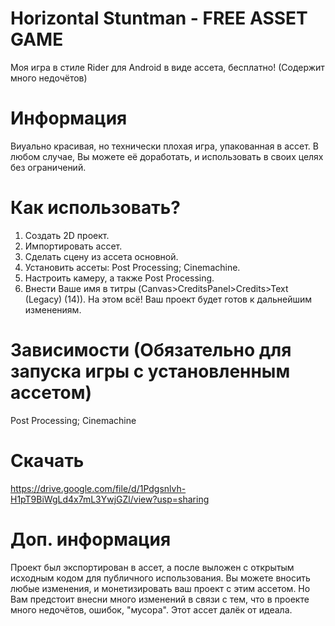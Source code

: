 # Horizontal Stuntman - FREE ASSET GAME
Моя игра в стиле Rider для Android в виде ассета, бесплатно! (Содержит много недочётов)
# Информация
Виуально красивая, но технически плохая игра, упакованная в ассет. В любом случае, Вы можете её доработать, и использовать в своих целях без ограничений.
# Как использовать?
1. Создать 2D проект.
2. Импортировать ассет.
3. Сделать сцену из ассета основной.
4. Установить ассеты: Post Processing; Cinemachine.
5. Настроить камеру, а также Post Processing.
6. Внести Ваше имя в титры (Canvas>CreditsPanel>Credits>Text (Legacy) (14)).
На этом всё! Ваш проект будет готов к дальнейшим изменениям.
# Зависимости (Обязательно для запуска игры с установленным ассетом)
Post Processing; Cinemachine
# Скачать
https://drive.google.com/file/d/1Pdgsnlvh-H1pT9BiWgLd4x7mL3YwjGZl/view?usp=sharing
# Доп. информация
Проект был экспортирован в ассет, а после выложен с открытым исходным кодом для публичного использования. Вы можете вносить любые изменения, и монетизировать ваш проект с этим ассетом.
Но Вам предстоит внесни много изменений в связи с тем, что в проекте много недочётов, ошибок, "мусора". Этот ассет далёк от идеала.
